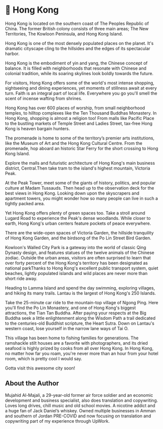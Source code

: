 # 🐉 Hong Kong

Hong Kong is located on the southern coast of The Peoples Republic of China. The
former British colony consists of three main areas; The New Territories, The
Kowloon Peninsula, and Hong Kong Island.

Hong Kong is one of the most densely populated places on the planet. It's
dramatic cityscape cling to the hillsides and the edges of its spectacular
harbor.

Hong Kong is the embodiment of yin and yang, the Chinese concept of balance. It
is filled with neighborhoods that resonate with Chinese and colonial tradition,
while its soaring skylines look boldly towards the future.

For visitors, Hong Kong offers some of the world's most intense shopping,
sightseeing and dining experiences, yet moments of stillness await at every
turn. Faith is an integral part of local life. Everywhere you go you'll smell
the scent of incense wafting from shrines.

Hong Kong has over 600 places of worship, from small neighborhood temples, to
hilltop complexes like the Ten Thousand Buddhas Monastery. In Hong Kong,
shopping is almost a religion too! From malls like Pacific Place to the bustling
markets of Temple Street and Ladies Street, tax-free Hong Kong is heaven bargain
hunters.

The promenade is home to some of the territory’s premier arts institutions, like
the Museum of Art and the Hong Kong Cultural Centre. From the promenade, hop
aboard an historic Star Ferry for the short crossing to Hong Kong Island.

Explore the malls and futuristic architecture of Hong Kong's main business
district, Central.Then take tram to the island's highest mountain, Victoria
Peak.

At the Peak Tower, meet some of the giants of history, politics, and popular
culture at Madam Tussauds. Then head up to the observation deck for the best
views in Hong Kong. Looking down upon the skyscrapers and apartment towers, you
might wonder how so many people can live in such a tightly packed area.

Yet Hong Kong offers plenty of green spaces too. Take a stroll around Lugard
Road to experience the Peak's dense woodlands. While closer to earth, Hong
Kong's urban centers feature pockets of peace everywhere.

There are the wide-open spaces of Victoria Garden, the hillside tranquility of
Hong Kong Garden, and the birdsong of the Po Lin Street Bird Garden.

Kowloon's Walled City Park is a gateway into the world of classic Qing Dynasty
design, and features statues of the twelve animals of the Chinese zodiac.
Outside the urban areas, visitors are often surprised to learn that over forty
percent of the Hong Kong's territory has been designated as national parkThanks
to Hong Kong's excellent public transport system, quiet beaches, lightly
populated islands and wild places are never more than short ride away.

Heading to Lamma Island and spend the day swimming, exploring villages, and
hiking its many trails. Lantau is the largest of Hong Kong's 250 Islands.

Take the 25-minute car ride to the mountain-top village of Ngong Ping. Here
you'll find the Po Lin Monastery, and one of Hong Kong's biggest attractions,
the Tian Tan Buddha. After paying your respects at the Big Buddha seek a little
enlightenment along the Wisdom Path a trail dedicated to the centuries-old
Buddhist scripture, the Heart Sutra. Down on Lantau's western coast, lose
yourself in the narrow lane ways of Tai O.

This village has been home to fishing families for generations. The ramshackle
stilt houses are a favorite with photographers, and its dried seafood is highly
prized by cooks from all over Hong Kong. In Hong Kong, no matter how far you
roam, you're never more than an hour from your hotel room, which is pretty cool
I would say.

Gotta visit this awesome city soon!

## About the Author

Mujahid Al-Majali, a 29-year-old former air force soldier and an economic
development and business specialist, also does translation and copywriting.
Loves long drives, chill music and old school movies. A nicotine addict and a
huge fan of Jack Daniel’s whiskey. Owned multiple businesses in Amman and
southern of Jordan PRE-COVID and now focusing on translation and copywriting
part of my experience through UpWork.

